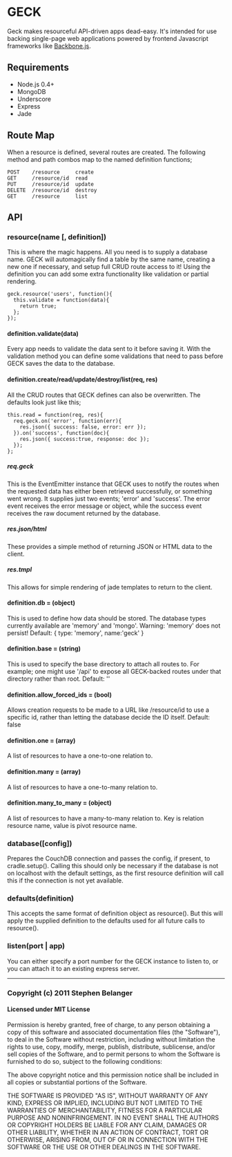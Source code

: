 # GECK
Geck makes resourceful API-driven apps dead-easy. It's intended for use backing single-page web applications powered by frontend Javascript frameworks like [Backbone.js](http://documentcloud.github.com/backbone).

## Requirements
* Node.js 0.4+
* MongoDB
* Underscore
* Express
* Jade

## Route Map
When a resource is defined, several routes are created. The following method and path combos map to the named definition functions;

    POST    /resource     create
    GET     /resource/id  read
    PUT     /resource/id  update
    DELETE  /resource/id  destroy
    GET     /resource     list

## API
### resource(name [, definition])
This is where the magic happens. All you need is to supply a database name. GECK will automagically find a table by the same name, creating a new one if necessary, and setup full CRUD route access to it! Using the definition you can add some extra functionality like validation or partial rendering.

    geck.resource('users', function(){
      this.validate = function(data){
        return true;
      };
    });

#### definition.validate(data)
Every app needs to validate the data sent to it before saving it. With the validation method you can define some validations that need to pass before GECK saves the data to the database.

#### definition.create/read/update/destroy/list(req, res)
All the CRUD routes that GECK defines can also be overwritten. The defaults look just like this;

    this.read = function(req, res){
      req.geck.on('error', function(err){
        res.json({ success: false, error: err });
      }).on('success', function(doc){
        res.json({ success:true, response: doc });
      });
    };

##### req.geck
This is the EventEmitter instance that GECK uses to notify the routes when the requested data has either been retrieved successfully, or something went wrong. It supplies just two events; 'error' and 'success'. The error event receives the error message or object, while the success event receives the raw document returned by the database.

##### res.json/html
These provides a simple method of returning JSON or HTML data to the client.

##### res.tmpl
This allows for simple rendering of jade templates to return to the client.

#### definition.db = (object)
This is used to define how data should be stored. The database types currently available are 'memory' and 'mongo'. Warning: 'memory' does not persist!
Default: { type: 'memory', name:'geck' }

#### definition.base = (string)
This is used to specify the base directory to attach all routes to. For example; one might use '/api' to expose all GECK-backed routes under that directory rather than root. Default: ''

#### definition.allow_forced_ids = (bool)
Allows creation requests to be made to a URL like /resource/id to use a specific id, rather than letting the database decide the ID itself. Default: false

#### definition.one = (array)
A list of resources to have a one-to-one relation to.

#### definition.many = (array)
A list of resources to have a one-to-many relation to.

#### definition.many_to_many = (object)
A list of resources to have a many-to-many relation to. Key is relation resource name, value is pivot resource name.

### database([config])
Prepares the CouchDB connection and passes the config, if present, to cradle.setup(). Calling this should only be necessary if the database is not on localhost with the default settings, as the first resource definition will call this if the connection is not yet available.

### defaults(definition)
This accepts the same format of definition object as resource(). But this will apply the supplied definition to the defaults used for all future calls to resource().

### listen(port | app)
You can either specify a port number for the GECK instance to listen to, or you can attach it to an existing express server.

---

### Copyright (c) 2011 Stephen Belanger
#### Licensed under MIT License

Permission is hereby granted, free of charge, to any person obtaining a copy of this software and associated documentation files (the "Software"), to deal in the Software without restriction, including without limitation the rights to use, copy, modify, merge, publish, distribute, sublicense, and/or sell copies of the Software, and to permit persons to whom the Software is furnished to do so, subject to the following conditions:

The above copyright notice and this permission notice shall be included in all copies or substantial portions of the Software.

THE SOFTWARE IS PROVIDED "AS IS", WITHOUT WARRANTY OF ANY KIND, EXPRESS OR IMPLIED, INCLUDING BUT NOT LIMITED TO THE WARRANTIES OF MERCHANTABILITY, FITNESS FOR A PARTICULAR PURPOSE AND NONINFRINGEMENT. IN NO EVENT SHALL THE AUTHORS OR COPYRIGHT HOLDERS BE LIABLE FOR ANY CLAIM, DAMAGES OR OTHER LIABILITY, WHETHER IN AN ACTION OF CONTRACT, TORT OR OTHERWISE, ARISING FROM, OUT OF OR IN CONNECTION WITH THE SOFTWARE OR THE USE OR OTHER DEALINGS IN THE SOFTWARE.